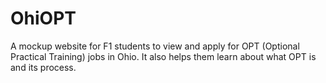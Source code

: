 # OhiOPT
A mockup website for F1 students to view and apply for OPT (Optional Practical Training) jobs in Ohio. It also helps them learn about what OPT is and its process.
